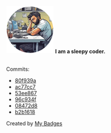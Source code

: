 <img src="https://github.com/my-badges/my-badges/blob/master/src/all-badges/time-of-commit/sleepy-coder.png?raw=true" alt="I am a sleepy coder." title="I am a sleepy coder." width="128">
<strong>I am a sleepy coder.</strong>
<br><br>

Commits:

- <a href="https://github.com/prometheus1987/OSScripts/commit/80f939a11c957a828172ad6c8f3bd575d906778c">80f939a</a>
- <a href="https://github.com/prometheus1987/OSScripts/commit/ac77cc7f75a583146009b039ed9243d96b44fba3">ac77cc7</a>
- <a href="https://github.com/prometheus1987/prometheus1987/commit/53ee867463f448abeab4f22b15c445f267894346">53ee867</a>
- <a href="https://github.com/prometheus1987/prometheus1987/commit/96c934fc0ef203c7aea5d941059d9eb04877a8ef">96c934f</a>
- <a href="https://github.com/prometheus1987/prometheus1987/commit/08472d8144dbfe6429ba63778202370f3497d9d3">08472d8</a>
- <a href="https://github.com/prometheus1987/prometheus1987/commit/b2b161822c3d22df741abafc1455775faa47d272">b2b1618</a>


Created by <a href="https://github.com/my-badges/my-badges">My Badges</a>